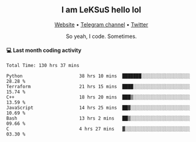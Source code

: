 <h2 align="center">I am LeKSuS hello lol</h2>
<div align="center">
  <a href="https://leksus.net">Website</a> •
  <a href="https://t.me/leksus_was_here">Telegram channel</a> •
  <a href="https://twitter.com/___LeKSuS___">Twitter</a>
</div>
<p align="center">So yeah, I code. Sometimes.</p>

#### :computer: Last month coding activity
<!--START_SECTION:waka-->

```text
Total Time: 130 hrs 37 mins

Python                     38 hrs 10 mins  ███████░░░░░░░░░░░░░░░░░░   28.28 %
Terraform                  21 hrs 15 mins  ████░░░░░░░░░░░░░░░░░░░░░   15.74 %
C++                        18 hrs 20 mins  ███▒░░░░░░░░░░░░░░░░░░░░░   13.59 %
JavaScript                 14 hrs 25 mins  ██▓░░░░░░░░░░░░░░░░░░░░░░   10.69 %
Bash                       13 hrs 2 mins   ██▒░░░░░░░░░░░░░░░░░░░░░░   09.66 %
C                          4 hrs 27 mins   ▓░░░░░░░░░░░░░░░░░░░░░░░░   03.30 %
```

<!--END_SECTION:waka-->

<!-- flag{4_l0t_0f_1nter35t1ng_th1ng5_4r3_1n_publ1c_d0m41n} -->

